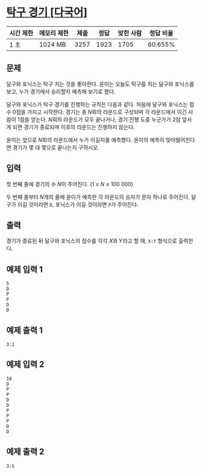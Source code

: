 # [탁구 경기 [다국어]](https://www.acmicpc.net/problem/27918)

| 시간 제한 | 메모리 제한 | 제출 | 정답 | 맞힌 사람 | 정답 비율 |
| --- | --- | --- | --- | --- | --- |
| 1 초 | 1024 MB | 3257 | 1923 | 1705 | 60.655% |

## 문제

달구와 포닉스는 탁구 치는 것을 좋아한다. 윤이는 오늘도 탁구를 치는 달구와 포닉스를 보고, 누가 경기에서 승리할지 예측해 보기로 했다.

달구와 포닉스가 탁구 경기를 진행하는 규칙은 다음과 같다. 처음에 달구와 포닉스는 점수 0점을 가지고 시작한다. 경기는 총 𝑁회의 라운드로 구성되며 각 라운드에서 이긴 사람이 1점을 얻는다. 𝑁회의 라운드가 모두 끝나거나, 경기 진행 도중 누군가가 2점 앞서게 되면 경기가 종료되며 이후의 라운드는 진행하지 않는다.

윤이는 앞으로 𝑁회의 라운드에서 누가 이길지를 예측했다. 윤이의 예측이 맞아떨어진다면 경기가 몇 대 몇으로 끝나는지 구하시오.

## 입력

첫 번째 줄에 경기의 수 𝑁이 주어진다. (1 ≤ 𝑁 ≤ 100 000)

두 번째 줄부터 𝑁개의 줄에 윤이가 예측한 각 라운드의 승자가 문자 하나로 주어진다. 달구가 이길 것이라면 `D`, 포닉스가 이길 것이라면 `P`가 주어진다.

## 출력

경기가 종료된 뒤 달구와 포닉스의 점수를 각각 𝑋와 𝑌라고 할 때, `X:Y` 형식으로 출력한다.

## 예제 입력 1

```
5
D
P
P
D
D

```

## 예제 출력 1

```
3:2

```

## 예제 입력 2

```
10
D
P
P
D
D
P
P
P
D
D

```

## 예제 출력 2

```
3:5
```
